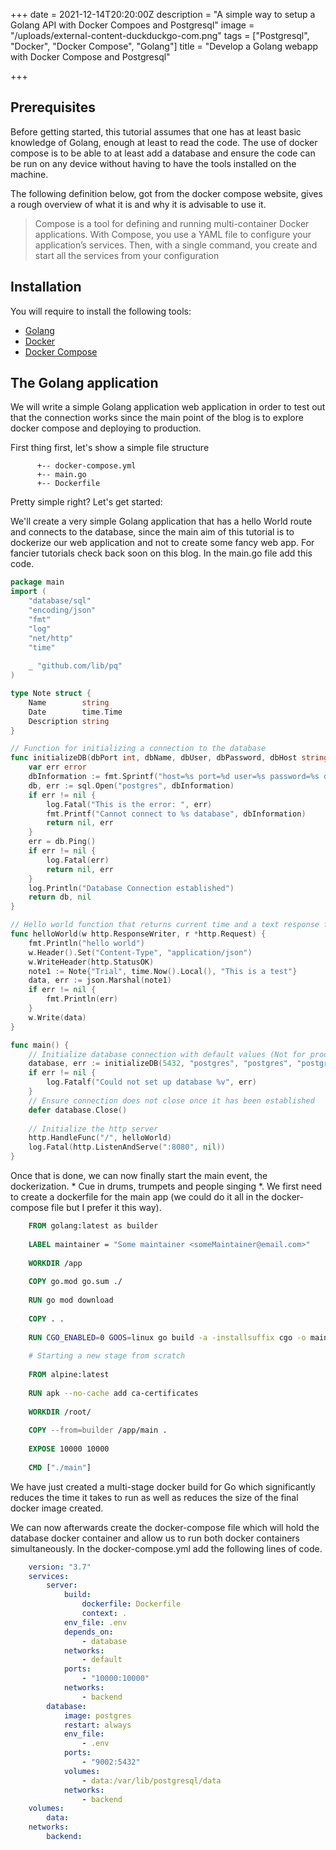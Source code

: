 +++
date = 2021-12-14T20:20:00Z
description = "A simple way to setup a Golang API with Docker Compoes and Postgresql"
image = "/uploads/external-content-duckduckgo-com.png"
tags = ["Postgresql", "Docker", "Docker Compose", "Golang"]
title = "Develop a Golang webapp with Docker Compose and Postgresql"

+++
## Prerequisites

Before getting started, this tutorial assumes that one has at least basic knowledge of Golang, enough at least to read the code. The use of docker compose is to be able to at least add a database and ensure the code can be run on any device without having to have the tools installed on the machine.

The following definition below, got from the docker compose website, gives a rough overview of what it is and why it is advisable to use it.

> Compose is a tool for defining and running multi-container Docker applications. With Compose, you use a YAML file to configure your application’s services. Then, with a single command, you create and start all the services from your configuration

## Installation

You will require to install the following tools:

* [Golang](https://golang.org/dl/)
* [Docker](https://docs.docker.com/get-docker/)
* [Docker Compose](https://docs.docker.com/compose/install/)

## The Golang application

We will write a simple Golang application web application in order to test out that the connection works since the main point of the blog is to explore docker compose and deploying to production.

First thing first, let's show a simple file structure
```
      +-- docker-compose.yml
      +-- main.go
      +-- Dockerfile
```
Pretty simple right? Let's get started:

We'll create a very simple Golang application that has a hello World route and connects to the database, since the main aim of this tutorial is to dockerize our web application and not to create some fancy web app. For fancier tutorials check back soon on this blog. In the main.go file add this code.

```go
package main
import (
	"database/sql"
	"encoding/json"
	"fmt"
	"log"
	"net/http"
	"time"
    
    _ "github.com/lib/pq"
)

type Note struct {
	Name        string
	Date        time.Time
	Description string
}

// Function for initializing a connection to the database
func initializeDB(dbPort int, dbName, dbUser, dbPassword, dbHost string) (*sql.DB, error) {
	var err error
	dbInformation := fmt.Sprintf("host=%s port=%d user=%s password=%s dbname=%s sslmode=disable", dbHost, 5432, dbUser, dbPassword, dbName)
	db, err := sql.Open("postgres", dbInformation)
	if err != nil {
		log.Fatal("This is the error: ", err)
		fmt.Printf("Cannot connect to %s database", dbInformation)
		return nil, err
	}
	err = db.Ping()
	if err != nil {
		log.Fatal(err)
		return nil, err
	}
	log.Println("Database Connection established")
	return db, nil
}

// Hello world function that returns current time and a text response from the struct created above
func helloWorld(w http.ResponseWriter, r *http.Request) {
	fmt.Println("hello world")
	w.Header().Set("Content-Type", "application/json")
	w.WriteHeader(http.StatusOK)
	note1 := Note{"Trial", time.Now().Local(), "This is a test"}
	data, err := json.Marshal(note1)
	if err != nil {
		fmt.Println(err)
	}
	w.Write(data)
}

func main() {
	// Initialize database connection with default values (Not for production purposes
	database, err := initializeDB(5432, "postgres", "postgres", "postgres", "postgres")
	if err != nil {
		log.Fatalf("Could not set up database %v", err)
	}
    // Ensure connection does not close once it has been established
	defer database.Close()
    
    // Initialize the http server
	http.HandleFunc("/", helloWorld)
	log.Fatal(http.ListenAndServe(":8080", nil))
}
```

Once that is done, we can now finally start the main event, the dockerization. * Cue in drums, trumpets and people singing *. We first need to create a dockerfile for the main app (we could do it all in the docker-compose file but I prefer it this way).
```Dockerfile
    FROM golang:latest as builder 
    
    LABEL maintainer = "Some maintainer <someMaintainer@email.com>"
    
    WORKDIR /app
    
    COPY go.mod go.sum ./
    
    RUN go mod download
    
    COPY . .
    
    RUN CGO_ENABLED=0 GOOS=linux go build -a -installsuffix cgo -o main .
    
    # Starting a new stage from scratch 
    
    FROM alpine:latest
    
    RUN apk --no-cache add ca-certificates
    
    WORKDIR /root/
    
    COPY --from=builder /app/main .
    
    EXPOSE 10000 10000
    
    CMD ["./main"]
```
We have just created a multi-stage docker build for Go which significantly reduces the time it takes to run as well as reduces the size of the final docker image created.

We can now afterwards create the docker-compose file which will hold the database docker container and allow us to run both docker containers simultaneously. In the docker-compose.yml add the following lines of code.
```yaml
    version: "3.7"
    services: 
        server:
            build:
                dockerfile: Dockerfile
                context: .
            env_file: .env
            depends_on:
                - database
            networks:
                - default
            ports:
                - "10000:10000"
            networks:
                - backend
        database:
            image: postgres
            restart: always
            env_file: 
                - .env
            ports:
                - "9002:5432"
            volumes: 
                - data:/var/lib/postgresql/data
            networks:
                - backend
    volumes:
        data:
    networks:
        backend:
```